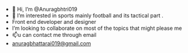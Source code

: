 - 👋 Hi, I’m @Anuragbhtri019
- 👀 I’m interested in sports mainly football and its tactical part .
- Front end developer and designer
-  I’m looking to collaborate on  most of the topics that might please me 
- 📫u can contact me through email
- anuragbhattarai019@gmail.com

<!---
Anuragbhtri019/Anuragbhtri019 is a ✨ special ✨ repository because its `README.md` (this file) appears on your GitHub profile.
You can click the Preview link to take a look at your changes.
--->
